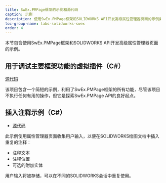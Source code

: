 ```yaml
---
title: SwEx.PMPage框架的示例和源代码
caption: 示例
description: 使用SwEx.PMPage框架和SOLIDWORKS API开发高级属性管理器页面的示例集合
toc-group-name: labs-solidworks-swex
order: 4
---
```

本节包含使用SwEx.PMPage框架和SOLIDWORKS API开发高级属性管理器页面的示例。

## 用于调试主要框架功能的虚拟插件（C#）
[源代码](https://github.com/codestackdev/swex-pmpage/tree/master/Samples/AddIn)

该项目包含一个简短的示例，利用了SwEx.PMPage框架的所有功能，尽管该项目不执行任何有用的操作，但它是探索SwEx.PMPage API的良好起点。

## 插入注释示例（C#）
* [源代码](https://github.com/codestackdev/swex-examples/tree/master/pmpage/InsertNote/csharp)

此示例使用属性管理器页面收集用户输入，以便在SOLIDWORKS绘图文档中插入重复的注释：

* 注释文本
* 注释位置
* 可选的附加实体

用户输入将被存储，可以在不同的SOLIDWORKS会话中重复使用。